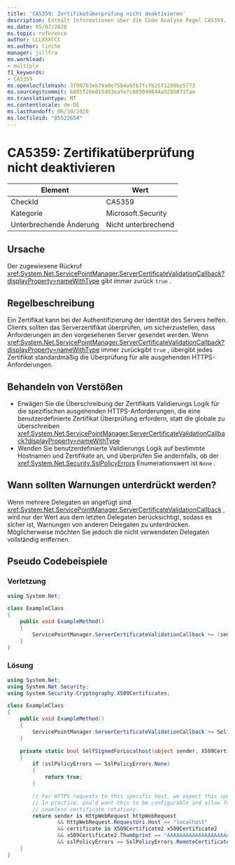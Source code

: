 ```yaml
---
title: 'CA5359: Zertifikatüberprüfung nicht deaktivieren'
description: Enthält Informationen über die Code Analyse Regel CA5359, einschließlich der Gründe, der Behebung von Verstößen und der Zeit, zu der Sie unterdrückt werden soll.
ms.date: 05/07/2020
ms.topic: reference
author: LLLXXXCCC
ms.author: linche
manager: jillfra
ms.workload:
- multiple
f1_keywords:
- CA5359
ms.openlocfilehash: 3f987b3eb79a0e7584a9fb7fcfb25f1209be5773
ms.sourcegitcommit: b885f26e015d03eafe7c885040644a52bb071fae
ms.translationtype: MT
ms.contentlocale: de-DE
ms.lasthandoff: 06/30/2020
ms.locfileid: "85522654"
---
```

# <a name="ca5359-do-not-disable-certificate-validation"></a>CA5359: Zertifikatüberprüfung nicht deaktivieren

|Element|Wert|
|-|-|
|CheckId|CA5359|
|Kategorie|Microsoft.Security|
|Unterbrechende Änderung|Nicht unterbrechend|

## <a name="cause"></a>Ursache

Der zugewiesene Rückruf <xref:System.Net.ServicePointManager.ServerCertificateValidationCallback?displayProperty=nameWithType> gibt immer zurück `true` .

## <a name="rule-description"></a>Regelbeschreibung

Ein Zertifikat kann bei der Authentifizierung der Identität des Servers helfen. Clients sollten das Serverzertifikat überprüfen, um sicherzustellen, dass Anforderungen an den vorgesehenen Server gesendet werden. Wenn <xref:System.Net.ServicePointManager.ServerCertificateValidationCallback?displayProperty=nameWithType> immer zurückgibt `true` , übergibt jedes Zertifikat standardmäßig die Überprüfung für alle ausgehenden HTTPS-Anforderungen.

## <a name="how-to-fix-violations"></a>Behandeln von Verstößen

- Erwägen Sie die Überschreibung der Zertifikats Validierungs Logik für die spezifischen ausgehenden HTTPS-Anforderungen, die eine benutzerdefinierte Zertifikat Überprüfung erfordern, statt die globale zu überschreiben <xref:System.Net.ServicePointManager.ServerCertificateValidationCallback?displayProperty=nameWithType>
- Wenden Sie benutzerdefinierte Validierungs Logik auf bestimmte Hostnamen und Zertifikate an, und überprüfen Sie andernfalls, ob der <xref:System.Net.Security.SslPolicyErrors> Enumerationswert ist `None` .

## <a name="when-to-suppress-warnings"></a>Wann sollten Warnungen unterdrückt werden?

Wenn mehrere Delegaten an angefügt sind <xref:System.Net.ServicePointManager.ServerCertificateValidationCallback> , wird nur der Wert aus dem letzten Delegaten berücksichtigt, sodass es sicher ist, Warnungen von anderen Delegaten zu unterdrücken. Möglicherweise möchten Sie jedoch die nicht verwendeten Delegaten vollständig entfernen.

## <a name="pseudo-code-examples"></a>Pseudo Codebeispiele

### <a name="violation"></a>Verletzung

```csharp
using System.Net;

class ExampleClass
{
    public void ExampleMethod()
    {
        ServicePointManager.ServerCertificateValidationCallback += (sender, cert, chain, error) => { return true; };
    }
}
```

### <a name="solution"></a>Lösung

```csharp
using System.Net;
using System.Net.Security;
using System.Security.Cryptography.X509Certificates;

class ExampleClass
{
    public void ExampleMethod()
    {
        ServicePointManager.ServerCertificateValidationCallback += SelfSignedForLocalhost;
    }

    private static bool SelfSignedForLocalhost(object sender, X509Certificate certificate, X509Chain chain, SslPolicyErrors sslPolicyErrors)
    {
        if (sslPolicyErrors == SslPolicyErrors.None)
        {
            return true;
        }

        // For HTTPS requests to this specific host, we expect this specific certificate.
        // In practice, you'd want this to be configurable and allow for multiple certificates per host, to enable
        // seamless certificate rotations.
        return sender is HttpWebRequest httpWebRequest
                && httpWebRequest.RequestUri.Host == "localhost"
                && certificate is X509Certificate2 x509Certificate2
                && x509Certificate2.Thumbprint == "AAAAAAAAAAAAAAAAAAAAAAAAAAAAAAAAAAAAAAAA"
                && sslPolicyErrors == SslPolicyErrors.RemoteCertificateChainErrors;
    }
}
```
